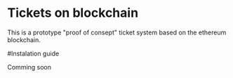 # Tickets on blockchain

This is a prototype "proof of consept" ticket system based on the ethereum blockchain.


#Instalation guide

Comming soon
